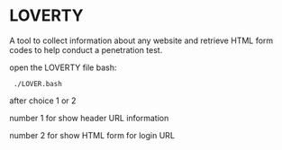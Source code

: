 # LOVERTY
A tool to collect information about any website and retrieve HTML form codes to help conduct a penetration test.

open the LOVERTY file bash:
    
     ./LOVER.bash


after choice 1 or 2 


number 1 for show header URL information 

number 2 for show HTML form for login URL  

